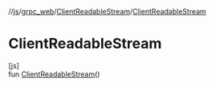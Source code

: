 //[js](../../../index.md)/[grpc_web](../index.md)/[ClientReadableStream](index.md)/[ClientReadableStream](-client-readable-stream.md)

# ClientReadableStream

[js]\
fun [ClientReadableStream](-client-readable-stream.md)()
